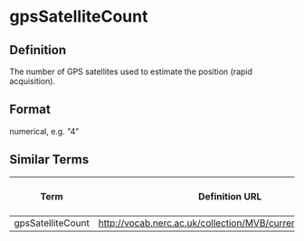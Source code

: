 # gpsSatelliteCount 

## Definition 
The number of GPS satellites used to estimate the position (rapid acquisition).

## Format
numerical, e.g. "4"

## Similar Terms 
|Term|Definition URL|Source Vocabulary Publisher/Creator|
|----|----------|-----------------|
|gpsSatelliteCount |http://vocab.nerc.ac.uk/collection/MVB/current/MVB000120/|Movebank|

 